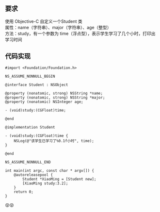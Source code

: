 ## 要求
使用 Objective-C 自定义一个Student 类<br>
属性：name（字符串）、major（字符串）、age（整型）<br>
方法：study，有一个参数为 time（浮点型），表示学生学习了几个小时，打印出学习时间<br>
## 代码实现
```
#import <Foundation/Foundation.h>

NS_ASSUME_NONNULL_BEGIN

@interface Student : NSObject

@property (nonatomic, strong) NSString *name;
@property (nonatomic, strong) NSString *major;
@property (nonatomic) NSInteger age;

- (void)study:(CGFloat)time;

@end

@implementation Student

- (void)study:(CGFloat)time {
    NSLog(@"该学生已学习了%0.1f小时", time);
}

@end

NS_ASSUME_NONNULL_END

int main(int argc, const char * argv[]) {
    @autoreleasepool {
        Student *XiaoMing = [Student new];
        [XiaoMing study:3.2];
    }
    return 0;
}
```
:stuck_out_tongue_closed_eyes::stuck_out_tongue_closed_eyes:
